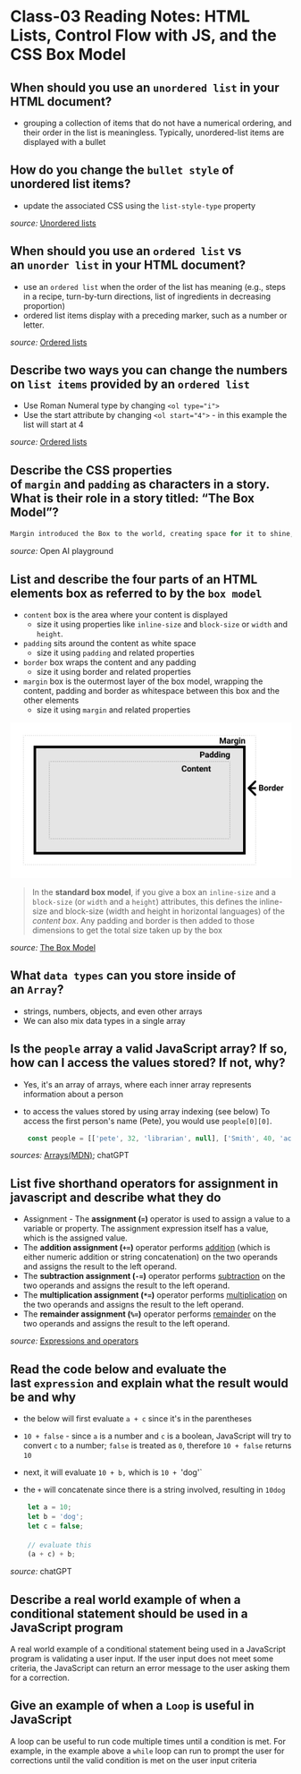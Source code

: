 # Class-03 Reading Notes: HTML Lists, Control Flow with JS, and the CSS Box Model

## When should you use an `unordered list` in your HTML document?

- grouping a collection of items that do not have a numerical ordering, and their order in the list is meaningless. Typically, unordered-list items are displayed with a bullet

## How do you change the `bullet style` of unordered list items?

- update the associated CSS using the `list-style-type` property

_source:_ [Unordered lists](https://developer.mozilla.org/en-US/docs/Web/HTML/Element/ul)

## When should you use an `ordered list` vs an `unorder list` in your HTML document?

- use an `ordered list` when the order of the list has meaning (e.g., steps in a recipe, turn-by-turn directions, list of ingredients in decreasing proportion)
- ordered list items display with a preceding marker, such as a number or letter.

_source:_ [Ordered lists](https://developer.mozilla.org/en-US/docs/Web/HTML/Element/ol)

## Describe two ways you can change the numbers on `list items` provided by an `ordered list`

- Use Roman Numeral type by changing `<ol type="i">`
- Use the start attribute by changing `<ol start="4">` - in this example the list will start at 4

*source:* [Ordered lists](https://developer.mozilla.org/en-US/docs/Web/HTML/Element/ol)

## Describe the CSS properties of `margin` and `padding` as characters in a story. What is their role in a story titled: “The Box Model”?

```ai
Margin introduced the Box to the world, creating space for it to shine, while Padding embraced the Box with its gentle padding. They worked together to create a balance of visibility and protection.
```

*source:* Open AI playground

## List and describe the **four** parts of an HTML elements box as referred to by the `box model`

- `content` box is the area where your content is displayed
  - size it using properties like `inline-size` and `block-size` or `width` and `height`.
- `padding` sits around the content as white space
  - size it using `padding` and related properties
- `border` box wraps the content and any padding
  - size it using border and related properties
- `margin` box is the outermost layer of the box model, wrapping the content, padding and border as whitespace between this box and the other elements
  - size it using `margin` and related properties

![Box Model](box-model.png)

> In the **standard box model**, if you give a box an `inline-size` and a `block-size` (or `width` and a `height`) attributes, this defines the inline-size and block-size (width and height in horizontal languages) of the *content box*. Any padding and border is then added to those dimensions to get the total size taken up by the box

*source:* [The Box Model](https://developer.mozilla.org/en-US/docs/Learn/CSS/Building_blocks/The_box_model)

## What `data types` can you store inside of an `Array`?

- strings, numbers, objects, and even other arrays
- We can also mix data types in a single array

## Is the `people` array a valid JavaScript array? If so, how can I access the values stored? If not, why?

- Yes, it's an array of arrays, where each inner array represents information about a person
- to access the values stored by using array indexing (see below)
To access the first person's name (Pete), you would use `people[0][0]`.

    ```js
     const people = [['pete', 32, 'librarian', null], ['Smith', 40, 'accountant', 'fishing:hiking:rock_climbing'], ['bill', null, 'artist', null]];
    ```

*sources:* [Arrays(MDN)](https://developer.mozilla.org/en-US/docs/Learn/JavaScript/First_steps/Arrays); chatGPT

## List **five** shorthand operators for assignment in javascript and describe what they do

- Assignment - The **assignment (`=`)** operator is used to assign a value to a variable or property. The assignment expression itself has a value, which is the assigned value.
- The **addition assignment (`+=`)** operator performs [addition](https://developer.mozilla.org/en-US/docs/Web/JavaScript/Reference/Operators/Addition) (which is either numeric addition or string concatenation) on the two operands and assigns the result to the left operand.
- The **subtraction assignment (`-=`)** operator performs [subtraction](https://developer.mozilla.org/en-US/docs/Web/JavaScript/Reference/Operators/Subtraction) on the two operands and assigns the result to the left operand.
- The **multiplication assignment (`*=`)** operator performs [multiplication](https://developer.mozilla.org/en-US/docs/Web/JavaScript/Reference/Operators/Multiplication) on the two operands and assigns the result to the left operand.
- The **remainder assignment (`%=`)** operator performs [remainder](https://developer.mozilla.org/en-US/docs/Web/JavaScript/Reference/Operators/Remainder) on the two operands and assigns the result to the left operand.

*source:* [Expressions and operators](https://developer.mozilla.org/en-US/docs/Web/JavaScript/Guide/Expressions_and_Operators#assignment_operators)

## Read the code below and evaluate the last `expression` and explain what the result would be and why

- the below will first evaluate `a + c` since it's in the parentheses
- `10 + false` - since `a` is a number and `c` is a boolean, JavaScript will try to convert `c` to a number; `false` is treated as `0`, therefore `10 + false` returns `10`
- next, it will evaluate `10 + b,` which is `10 + `'dog'`
- the `+` will concatenate since there is a string involved, resulting in `10dog`

    ```js
     let a = 10;
     let b = 'dog';
     let c = false;
    
     // evaluate this
     (a + c) + b;
    ```

*source:* chatGPT

## Describe a real world example of when a conditional statement should be used in a JavaScript program

A real world example of a conditional statement being used in a JavaScript program is validating a user input. If the user input does not meet some criteria, the JavaScript can return an error message to the user asking them for a correction.

## Give an example of when a `Loop` is useful in JavaScript

A loop can be useful to run code multiple times until a condition is met. For example, in the example above a `while` loop can run to prompt the user for corrections until the valid condition is met on the user input criteria
